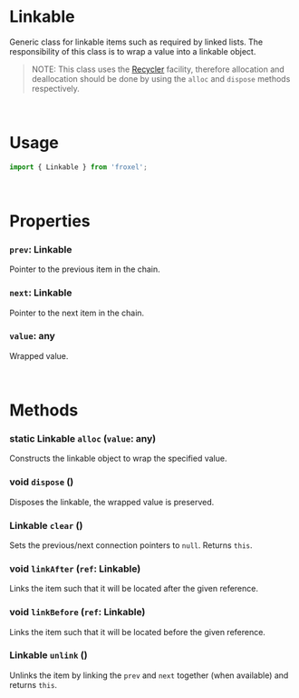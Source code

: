 # Linkable

Generic class for linkable items such as required by linked lists. The responsibility of this class is to wrap a value into a linkable object.

> NOTE: This class uses the [Recycler](recycler.md) facility, therefore allocation and deallocation should be done by using the `alloc` and `dispose` methods respectively.

<br/>

# Usage

```js
import { Linkable } from 'froxel';
```

<br/>

# Properties

### `prev`: Linkable
Pointer to the previous item in the chain.

### `next`: Linkable
Pointer to the next item in the chain.

### `value`: any
Wrapped value.

<br/>

# Methods

### static Linkable **`alloc`** (`value`: any)
Constructs the linkable object to wrap the specified value.

### void **`dispose`** ()
Disposes the linkable, the wrapped value is preserved.

### Linkable **`clear`** ()
Sets the previous/next connection pointers to `null`. Returns `this`.

### void **`linkAfter`** (`ref`: Linkable)
Links the item such that it will be located after the given reference.

### void **`linkBefore`** (`ref`: Linkable)
Links the item such that it will be located before the given reference.

### Linkable **`unlink`** ()
Unlinks the item by linking the `prev` and `next` together (when available) and returns `this`.

